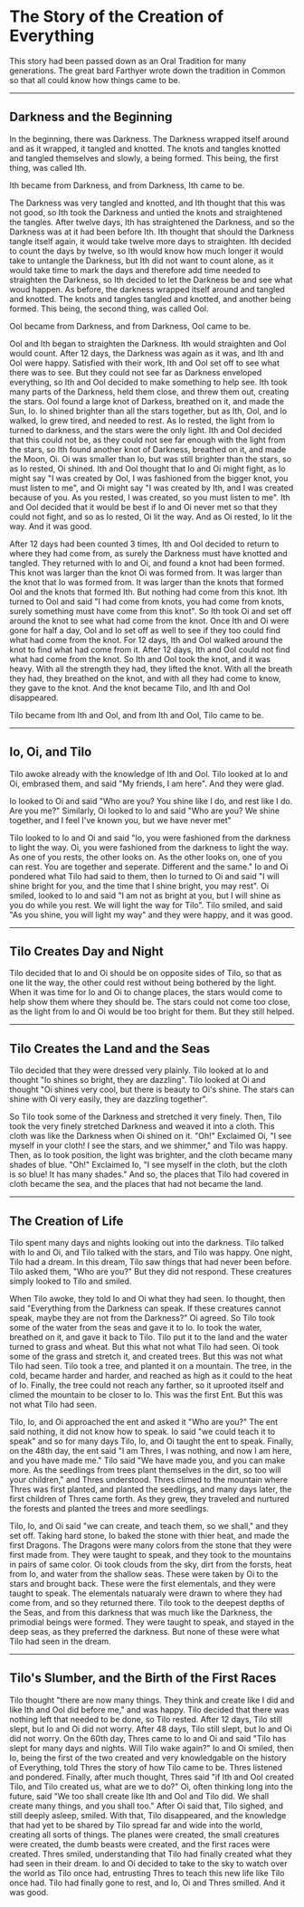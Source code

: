 # The Story of the Creation of Everything

This story had been passed down as an Oral Tradition for many generations. The great bard Farthyer wrote down the tradition in Common so that all could know how things came to be.

---
## Darkness and the Beginning

In the beginning, there was Darkness. The Darkness wrapped itself around and as it wrapped, it tangled and knotted. The knots and tangles knotted and tangled themselves and slowly, a being formed. This being, the first thing, was called Ith.

Ith became from Darkness, and from Darkness, Ith came to be.

The Darkness was very tangled and knotted, and Ith thought that this was not good, so Ith took the Darkness and untied the knots and straightened the tangles. After twelve days, Ith has straightened the Darkness, and so the Darkness was at it had been before Ith. Ith thought that should the Darkness tangle itself again, it would take twelve more days to straighten. Ith decided to count the days by twelve, so Ith would know how much longer it would take to untangle the Darkness, but Ith did not want to count alone, as it would take time to mark the days and therefore add time needed to straighten the Darkness, so Ith decided to let the Darkness be and see what woud happen. As before, the darkness wrapped itself around and tangled and knotted. The knots and tangles tangled and knotted, and another being formed. This being, the second thing, was called Ool.

Ool became from Darkness, and from Darkness, Ool came to be.

Ool and Ith began to straighten the Darkness. Ith would straighten and Ool would count. After 12 days, the Darkness was again as it was, and Ith and Ool were happy. Satisfied with their work, Ith and Ool set off to see what there was to see. But they could not see far as Darkness enveloped everything, so Ith and Ool decided to make something to help see. Ith took many parts of the Darkness, held them close, and threw them out, creating the stars. Ool found a large knot of Darkess, breathed on it, and made the Sun, Io. Io shined brighter than all the stars together, but as Ith, Ool, and Io walked, Io grew tired, and needed to rest. As Io rested, the light from Io turned to darkness, and the stars were the only light. Ith and Ool decided that this could not be, as they could not see far enough with the light from the stars, so Ith found another knot of Darkness, breathed on it, and made the Moon, Oi. Oi was smaller than Io, but was still brighter than the stars, so as Io rested, Oi shined. Ith and Ool thought that Io and Oi might fight, as Io might say "I was created by Ool, I was fashioned from the bigger knot, you must listen to me", and Oi might say "I was created by Ith, and I was created because of you. As you rested, I was created, so you must listen to me". Ith and Ool decided that it would be best if Io and Oi never met so that they could not fight, and so as Io rested, Oi lit the way. And as Oi rested, Io lit the way. And it was good.

After 12 days had been counted 3 times, Ith and Ool decided to return to where they had come from, as surely the Darkness must have knotted and tangled. They returned with Io and Oi, and found a knot had been formed. This knot was larger than the knot Oi was formed from. It was larger than the knot that Io was formed from. It was larger than the knots that formed Ool and the knots that formed Ith. But nothing had come from this knot. Ith turned to Ool and said "I had come from knots, you had come from knots, surely something must have come from this knot". So Ith took Oi and set off around the knot to see what had come from the knot. Once Ith and Oi were gone for half a day, Ool and Io set off as well to see if they too could find what had come from the knot. For 12 days, Ith and Ool walked around the knot to find what had come from it. After 12 days, Ith and Ool could not find what had come from the knot. So Ith and Ool took the knot, and it was heavy. With all the strength they had, they lifted the knot. With all the breath they had, they breathed on the knot, and with all they had come to know, they gave to the knot. And the knot became Tilo, and Ith and Ool disappeared.

Tilo became from Ith and Ool, and from Ith and Ool, Tilo came to be.

---
## Io, Oi, and Tilo

Tilo awoke already with the knowledge of Ith and Ool. Tilo looked at Io and Oi, embrased them, and said "My friends, I am here". And they were glad.

Io looked to Oi and said "Who are you? You shine like I do, and rest like I do. Are you me?" Similarly, Oi looked to Io and said "Who are you? We shine together, and I feel I've known you, but we have never met"

Tilo looked to Io and Oi and said "Io, you were fashioned from the darkness to light the way. Oi, you were fashioned from the darkness to light the way. As one of you rests, the other looks on. As the other looks on, one of you can rest. You are together and seperate. Different and the same." Io and Oi pondered what Tilo had said to them, then Io turned to Oi and said "I will shine bright for you, and the time that I shine bright, you may rest". Oi smiled, looked to Io and said "I am not as bright at you, but I will shine as you do while you rest. We will light the way for Tilo". Tilo smiled, and said "As you shine, you will light my way" and they were happy, and it was good.

---
## Tilo Creates Day and Night

Tilo decided that Io and Oi should be on opposite sides of Tilo, so that as one lit the way, the other could rest without being bothered by the light. When it was time for Io and Oi to change places, the stars would come to help show them where they should be. The stars could not come too close, as the light from Io and Oi would be too bright for them. But they still helped.

---
## Tilo Creates the Land and the Seas

Tilo decided that they were dressed very plainly. Tilo looked at Io and thought "Io shines so bright, they are dazzling". Tilo looked at Oi and thought "Oi shines very cool, but there is beauty to Oi's shine. The stars can shine with Oi very easily, they are dazzling together".

So Tilo took some of the Darkness and stretched it very finely. Then, Tilo took the very finely stretched Darkness and weaved it into a cloth. This cloth was like the Darkness when Oi shined on it. "Oh!" Exclaimed Oi, "I see myself in your cloth! I see the stars, and we shimmer," and Tilo was happy. Then, as Io took position, the light was brighter, and the cloth became many shades of blue. "Oh!" Exclaimed Io, "I see myself in the cloth, but the cloth is so blue! It has many shades." And so, the places that Tilo had covered in cloth became the sea, and the places that had not became the land.


---
## The Creation of Life

Tilo spent many days and nights looking out into the darkness. Tilo talked with Io and Oi, and Tilo talked with the stars, and Tilo was happy. One night, Tilo had a dream. In this dream, Tilo saw things that had never been before. Tilo asked them, "Who are you?" But they did not respond. These creatures simply looked to Tilo and smiled.

When Tilo awoke, they told Io and Oi what they had seen. Io thought, then said "Everything from the Darkness can speak. If these creatures cannot speak, maybe they are not from the Darkness?" Oi agreed. So Tilo took some of the water from the seas and gave it to Io. Io took the water, breathed on it, and gave it back to Tilo. Tilo put it to the land and the water turned to grass and wheat. But this what not what Tilo had seen. Oi took some of the grass and stretch it, and created trees. But this was not what Tilo had seen. Tilo took a tree, and planted it on a mountain. The tree, in the cold, became harder and harder, and reached as high as it could to the heat of Io. Finally, the tree could not reach any farther, so it uprooted itself and climed the mountain to be closer to Io. This was the first Ent. But this was not what Tilo had seen.

Tilo, Io, and Oi approached the ent and asked it "Who are you?" The ent said nothing, it did not know how to speak. Io said "we could teach it to speak" and so for many days Tilo, Io, and Oi taught the ent to speak. Finally, on the 48th day, the ent said "I am Thres, I was nothing, and now I am here, and you have made me." Tilo said "We have made you, and you can make more. As the seedlings from trees plant themselves in the dirt, so too will your children," and Thres understood. Thres climed to the mountain where Thres was first planted, and planted the seedlings, and many days later, the first children of Thres came forth. As they grew, they traveled and nurtured the forests and planted the trees and more seedlings.

Tilo, Io, and Oi said "we can create, and teach them, so we shall," and they set off. Taking hard stone, Io baked the stone with thier heat, and made the first Dragons. The Dragons were many colors from the stone that they were first made from. They were taught to speak, and they took to the mountains in pairs of same color. Oi took clouds from the sky, dirt from the forsts, heat from Io, and water from the shallow seas. These were taken by Oi to the stars and brought back. These were the first elementals, and they were taught to speak. The elementals natuaraly were drawn to where they had come from, and so they returned there. Tilo took to the deepest depths of the Seas, and from this darkness that was much like the Darkness, the primodial beings were formed. They were taught to speak, and stayed in the deep seas, as they preferred the darkness. But none of these were what Tilo had seen in the dream.

---
## Tilo's Slumber, and the Birth of the First Races

Tilo thought "there are now many things. They think and create like I did and like Ith and Ool did before me," and was happy. Tilo decided that there was nothing left that needed to be done, so Tilo rested. After 12 days, Tilo still slept, but Io and Oi did not worry. After 48 days, Tilo still slept, but Io and Oi did not worry. On the 60th day, Thres came to Io and Oi and said "Tilo has slept for many days and nights. Will Tilo wake again?" Io and Oi smiled, then Io, being the first of the two created and very knowledgable on the history of Everything, told Thres the story of how Tilo came to be. Thres listened and pondered. Finally, after much thought, Thres said "if Ith and Ool created Tilo, and Tilo created us, what are we to do?" Oi, often thinking long into the future, said "We too shall create like Ith and Ool and Tilo did. We shall create many things, and you shall too." After Oi said that, Tilo sighed, and still deeply asleep, smiled. With that, Tilo disappeared, and the knowledge that had yet to be shared by Tilo spread far and wide into the world, creating all sorts of things. The planes were created, the small creatures were created, the dumb beasts were created, and the first races were created. Thres smiled, understanding that Tilo had finally created what they had seen in their dream. Io and Oi decided to take to the sky to watch over the world as Tilo once had, entrusting Thres to teach this new life like Tilo once had. Tilo had finally gone to rest, and Io, Oi and Thres smilled. And it was good.